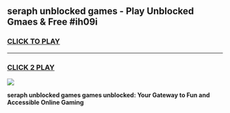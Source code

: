 
## seraph unblocked games - Play Unblocked Gmaes & Free #ih09i
<h3>
<a href="https://news.freeplayer.one?title=seraph_unblocked_games&ref=03M">CLICK TO PLAY</a></h3>
<hr>

<h3>
<a href="https://news.freeplayer.one?title=seraph_unblocked_games&ref=03M">CLICK 2 PLAY</a>
  
</h3>

<a href="https://news.freeplayer.one?title=seraph_unblocked_games&ref=03M"><img src="https://clearcache.store/games.png"></a>


**seraph unblocked games games unblocked: Your Gateway to Fun and Accessible Online Gaming**
